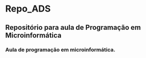 # Repo_ADS
## Repositório para aula de Programação em Microinformática
 ### Aula de programação em microinformática.
